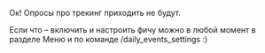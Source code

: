 Ок! Опросы про трекинг приходить не будут.

Если что – включить и настроить фичу можно в любой момент в разделе Меню и по команде /daily_events_settings :)